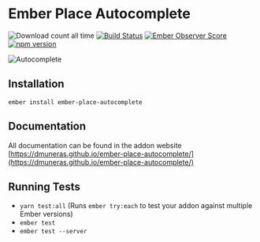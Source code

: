 # Ember Place Autocomplete

![Download count all time](https://img.shields.io/npm/dt/ember-place-autocomplete.svg) [![Build Status](https://travis-ci.org/dmuneras/ember-place-autocomplete.svg?branch=master)](https://travis-ci.org/dmuneras/ember-place-autocomplete) [![Ember Observer Score](http://emberobserver.com/badges/ember-place-autocomplete.svg)](http://emberobserver.com/addons/ember-place-autocomplete) [![npm version](https://badge.fury.io/js/ember-place-autocomplete.svg)](https://badge.fury.io/js/ember-place-autocomplete)


![Autocomplete](http://i.imgur.com/wzGgfiY.gif)


## Installation

```
ember install ember-place-autocomplete
```
## Documentation

All documentation can be found in the addon website [https://dmuneras.github.io/ember-place-autocomplete/](https://dmuneras.github.io/ember-place-autocomplete/)

## Running Tests
* `yarn test:all` (Runs `ember try:each` to test your addon against multiple Ember versions)
* `ember test`
* `ember test --server`
